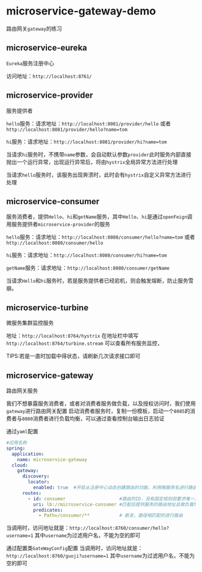 # microservice-gateway-demo

路由网关`gateway`的练习

## microservice-eureka

`Eureka`服务注册中心

访问地址：`http://localhost:8761/`

## microservice-provider

服务提供者

`hello`服务：请求地址：`http://localhost:8081/provider/hello` 或者 `http://localhost:8081/provider/hello?name=tom`

`hi`服务：请求地址：`http://localhost:8081/provider/hi?name=tom`

当请求`hi`服务时，不携带`name`参数，会自动默认参数`provider`此时服务内部直接抛出一个运行异常，出现运行异常后，将由`hystrix`全局异常方法进行处理

当请求`hello`服务时，该服务出现奔溃时，此时会有`hystrix`自定义异常方法进行处理

## microservice-consumer

服务消费者，提供`Hello`、`hi`和`getName`服务，其中`Hello`、`hi`是通过`openFeign`调用服务提供者`microservice-provider`的服务

`hello`服务：请求地址：`http://localhost:8080/consumer/hello?name=tom` 或者 `http://localhost:8080/consumer/hello`

`hi`服务：请求地址：`http://localhost:8080/consumer/hi?name=tom`

`getName`服务：请求地址：`http://localhost:8080/consumer/getName`

当请求`Hello`和`hi`服务时，若是服务提供者已经宕机，则会触发熔断，防止服务雪崩。

## microservice-turbine

微服务集群监控服务

地址：`http://localhost:8764/hystrix` 在地址栏中填写`http://localhost:8764/turbine.stream` 可以查看所有服务监控，

TIPS:若是一直时加载中得状态，请刷新几次请求接口即可

## microservice-gateway

路由网关服务

我们不想暴露服务消费者，或者对消费者服务做负载，以及授权访问时，我们使用`gateway`进行路由网关配置
启动消费者服务时，复制一份模板，启动一个`8085`的消费者与`8080`消费者进行负载均衡，可以通过查看控制台输出日志验证

通过`yaml`配置

```yaml
#应用名称
spring:
  application:
    name: microservice-gateway
  cloud:
    gateway:
      discovery:
        locator:
          enabled: true  #开启从注册中心动态创建路由的功能，利用微服务名进行路由
      routes:
        - id: consumer                    #路由的ID，没有固定规则但要求唯一，建议配合服务名
          uri: lb://microservice-consumer #匹配后提供服务的路由地址且做负载均衡
          predicates:
            - Path=/consumer/**           # 断言，路径相匹配的进行路由
```

当调用时，访问地址就是：`http://localhost:8760/consumer/hello?username=1` 其中`username`为过滤用户名，不能为空的即可

通过配置类`GateWayConfig`配置
当调用时，访问地址就是：`http://localhost:8760/guoji?username=1` 其中`username`为过滤用户名，不能为空的即可
